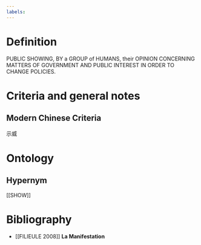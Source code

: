 ```yaml
---
labels: 
---
```


# Definition
PUBLIC SHOWING, BY a GROUP of HUMANS, their OPINION CONCERNING MATTERS OF GOVERNMENT AND PUBLIC INTEREST IN ORDER TO CHANGE POLICIES.
# Criteria and general notes
## Modern Chinese Criteria
示威
# Ontology

## Hypernym
[[SHOW]]
# Bibliography
- [[FILIEULE 2008]]
**La Manifestation** 
